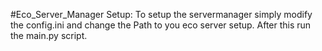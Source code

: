 #Eco_Server_Manager
Setup:
To setup the servermanager simply modify the config.ini and change the Path to you eco server setup.
After this run the main.py script.
